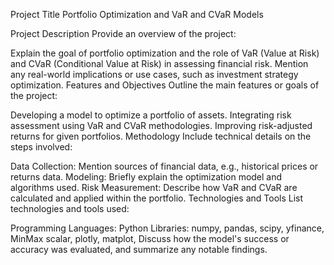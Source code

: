 Project Title
Portfolio Optimization and VaR and CVaR Models

Project Description
Provide an overview of the project:

Explain the goal of portfolio optimization and the role of VaR (Value at Risk) and CVaR (Conditional Value at Risk) in assessing financial risk.
Mention any real-world implications or use cases, such as investment strategy optimization.
Features and Objectives
Outline the main features or goals of the project:

Developing a model to optimize a portfolio of assets.
Integrating risk assessment using VaR and CVaR methodologies.
Improving risk-adjusted returns for given portfolios.
Methodology
Include technical details on the steps involved:

Data Collection: Mention sources of financial data, e.g., historical prices or returns data.
Modeling: Briefly explain the optimization model and algorithms used.
Risk Measurement: Describe how VaR and CVaR are calculated and applied within the portfolio.
Technologies and Tools
List technologies and tools used:

Programming Languages: Python
Libraries: numpy, pandas, scipy, yfinance, MinMax scalar, plotly, matplot,
Discuss how the model's success or accuracy was evaluated, and summarize any notable findings.

